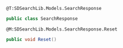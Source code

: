```
@T:SDSearchLib.Models.SearchResponse
```
```csharp
public class SearchResponse
```
```
@M:SDSearchLib.Models.SearchResponse.Reset
```
```csharp
public void Reset()
```
